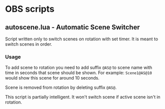 
# OBS scripts

##  autoscene.lua - Automatic Scene Switcher
Script written only to switch scenes on rotation with set timer. It is meant to switch scenes in order.  
### Usage
To add scene to rotation you need to add suffix `@AS@` to scene name with time in seconds that scene should be shown. For example: `Scene1@AS@10` would show this scene for around 10 seconds. 

Scene is removed from rotation by deleting suffix `@AS@`. 

This script is partially intelligent. It won't switch scene if active scene isn't in rotation.
